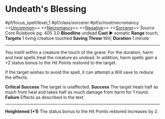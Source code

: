 # Undeath's Blessing
#pf/focus_spell/level_1 #pf/class/sorcerer #pf/school/necromancy 
==[Uncommon](../../../Traits/Uncommon.md)== ==[Necromancy](../../../Traits/Necromancy.md)== ==[Negative](../../../Traits/Negative.md)== ==[Sorcerer](../../../Traits/Sorcerer.md)==
*Source* Core Rulebook pg. 405 3.0
**Bloodline** undead
**Cast** ► somatic
**Range** touch; **Targets** 1 living creature touched
**Saving Throw** Will; **Duration** 1 minute

---
You instill within a creature the touch of the grave. For the duration, harm and heal spells treat the creature as undead. In addition, harm spells gain a +2 status bonus to the Hit Points restored to the target.

If the target wishes to avoid the spell, it can attempt a Will save to reduce the effects.

**Critical Success** The target is unaffected.
**Success** The target heals half as much from heal and takes half as much damage from harm for 1 round.
**Failure** Effects as described in the text.

<hr>

**Heightened (+1)** The status bonus to the Hit Points restored increases by 2.